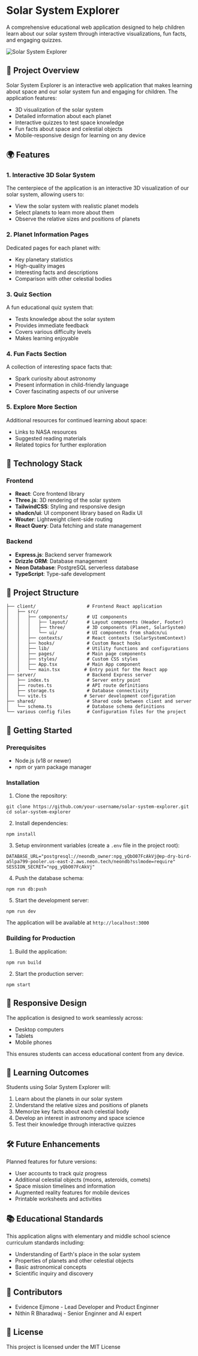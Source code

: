 # Solar System Explorer

A comprehensive educational web application designed to help children learn about our solar system through interactive visualizations, fun facts, and engaging quizzes.

![Solar System Explorer](./generated-icon.png)

## 🚀 Project Overview

Solar System Explorer is an interactive web application that makes learning about space and our solar system fun and engaging for children. The application features:

- 3D visualization of the solar system
- Detailed information about each planet
- Interactive quizzes to test space knowledge
- Fun facts about space and celestial objects
- Mobile-responsive design for learning on any device

## 🌍 Features

### 1. Interactive 3D Solar System

The centerpiece of the application is an interactive 3D visualization of our solar system, allowing users to:

- View the solar system with realistic planet models
- Select planets to learn more about them
- Observe the relative sizes and positions of planets

### 2. Planet Information Pages

Dedicated pages for each planet with:

- Key planetary statistics
- High-quality images
- Interesting facts and descriptions
- Comparison with other celestial bodies

### 3. Quiz Section

A fun educational quiz system that:

- Tests knowledge about the solar system
- Provides immediate feedback
- Covers various difficulty levels
- Makes learning enjoyable

### 4. Fun Facts Section

A collection of interesting space facts that:

- Spark curiosity about astronomy
- Present information in child-friendly language
- Cover fascinating aspects of our universe

### 5. Explore More Section

Additional resources for continued learning about space:

- Links to NASA resources
- Suggested reading materials
- Related topics for further exploration

## 🔧 Technology Stack

### Frontend

- **React**: Core frontend library
- **Three.js**: 3D rendering of the solar system
- **TailwindCSS**: Styling and responsive design
- **shadcn/ui**: UI component library based on Radix UI
- **Wouter**: Lightweight client-side routing
- **React Query**: Data fetching and state management

### Backend

- **Express.js**: Backend server framework
- **Drizzle ORM**: Database management
- **Neon Database**: PostgreSQL serverless database
- **TypeScript**: Type-safe development

## 📁 Project Structure

```
├── client/                   # Frontend React application
│   ├── src/
│   │   ├── components/       # UI components
│   │   │   ├── layout/       # Layout components (Header, Footer)
│   │   │   ├── three/        # 3D components (Planet, SolarSystem)
│   │   │   └── ui/           # UI components from shadcn/ui
│   │   ├── contexts/         # React contexts (SolarSystemContext)
│   │   ├── hooks/            # Custom React hooks
│   │   ├── lib/              # Utility functions and configurations
│   │   ├── pages/            # Main page components
│   │   ├── styles/           # Custom CSS styles
│   │   ├── App.tsx           # Main App component
│   │   └── main.tsx         # Entry point for the React app
├── server/                   # Backend Express server
│   ├── index.ts              # Server entry point
│   ├── routes.ts             # API route definitions
│   ├── storage.ts            # Database connectivity
│   └── vite.ts              # Server development configuration
├── shared/                   # Shared code between client and server
│   └── schema.ts             # Database schema definitions
└── various config files      # Configuration files for the project
```

## 🚀 Getting Started

### Prerequisites

- Node.js (v18 or newer)
- npm or yarn package manager

### Installation

1. Clone the repository:

```
git clone https://github.com/your-username/solar-system-explorer.git
cd solar-system-explorer
```

2. Install dependencies:

```
npm install
```

3. Setup environment variables (create a `.env` file in the project root):

```
DATABASE_URL="postgresql://neondb_owner:npg_yQbO07FcAkVj@ep-dry-bird-a5lpa799-pooler.us-east-2.aws.neon.tech/neondb?sslmode=require"
SESSION_SECRET="npg_yQbO07FcAkVj"
```

4. Push the database schema:

```
npm run db:push
```

5. Start the development server:

```
npm run dev
```

The application will be available at `http://localhost:3000`

### Building for Production

1. Build the application:

```
npm run build
```

2. Start the production server:

```
npm start
```

## 📱 Responsive Design

The application is designed to work seamlessly across:

- Desktop computers
- Tablets
- Mobile phones

This ensures students can access educational content from any device.

## 🧠 Learning Outcomes

Students using Solar System Explorer will:

1. Learn about the planets in our solar system
2. Understand the relative sizes and positions of planets
3. Memorize key facts about each celestial body
4. Develop an interest in astronomy and space science
5. Test their knowledge through interactive quizzes

## 🛠️ Future Enhancements

Planned features for future versions:

- User accounts to track quiz progress
- Additional celestial objects (moons, asteroids, comets)
- Space mission timelines and information
- Augmented reality features for mobile devices
- Printable worksheets and activities

## 📚 Educational Standards

This application aligns with elementary and middle school science curriculum standards including:

- Understanding of Earth's place in the solar system
- Properties of planets and other celestial objects
- Basic astronomical concepts
- Scientific inquiry and discovery

## 👥 Contributors

- Evidence Ejimone - Lead Developer and Product Enginner
- Nithin R Bharadwaj - Senior Enginner and AI expert

## 📄 License

This project is licensed under the MIT License
